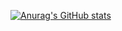 [![Anurag's GitHub stats](https://github-readme-stats.vercel.app/api?username=hudsonty)](https://github.com/anuraghazra/github-readme-stats)
